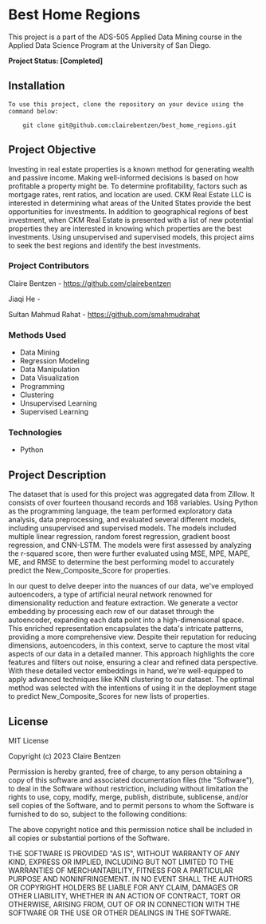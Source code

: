 # Best Home Regions
This project is a part of the ADS-505 Applied Data Mining course in the Applied Data Science Program at the University of San Diego.

**Project Status: [Completed]**

## Installation
    To use this project, clone the repository on your device using the command below:
        
        git clone git@github.com:clairebentzen/best_home_regions.git

## Project Objective
Investing in real estate properties is a known method for generating wealth and passive income. Making well-informed decisions is based on how profitable a property might be. To determine profitability, factors such as mortgage rates, rent ratios, and location are used. CKM Real Estate LLC is interested in determining what areas of the United States provide the best opportunities for investments. In addition to geographical regions of best investment, when CKM Real Estate is presented with a list of new potential properties they are interested in knowing which properties are the best investments. Using unsupervised and supervised models, this project aims to seek the best regions and identify the best investments.

### Project Contributors
Claire Bentzen - https://github.com/clairebentzen

Jiaqi He - 

Sultan Mahmud Rahat - https://github.com/smahmudrahat

### Methods Used
- Data Mining
- Regression Modeling
- Data Manipulation
- Data Visualization
- Programming
- Clustering
- Unsupervised Learning
- Supervised Learning

### Technologies
- Python

## Project Description
The dataset that is used for this project was aggregated data from Zillow. It consists of over fourteen thousand records and 168 variables. Using Python as the programming language, the team performed exploratory data analysis, data preprocessing, and evaluated several different models, including unsupervised and supervised models. The models included multiple linear regression, random forest regression, gradient boost regression, and CNN-LSTM. The models were first assessed by analyzing the r-squared score, then were further evaluated using MSE, MPE, MAPE, ME, and RMSE to determine the best performing model to accurately predict the New_Composite_Score for properties. 

In our quest to delve deeper into the nuances of our data, we've employed autoencoders, a type of artificial neural network renowned for dimensionality reduction and feature extraction. We generate a vector embedding by processing each row of our dataset through the autoencoder, expanding each data point into a high-dimensional space. This enriched representation encapsulates the data's intricate patterns, providing a more comprehensive view. Despite their reputation for reducing dimensions, autoencoders, in this context, serve to capture the most vital aspects of our data in a detailed manner. This approach highlights the core features and filters out noise, ensuring a clear and refined data perspective. With these detailed vector embeddings in hand, we're well-equipped to apply advanced techniques like KNN clustering to our dataset. The optimal method was selected with the intentions of using it in the deployment stage to predict New_Composite_Scores for new lists of properties.

## License
MIT License

Copyright (c) 2023 Claire Bentzen

Permission is hereby granted, free of charge, to any person obtaining a copy
of this software and associated documentation files (the "Software"), to deal
in the Software without restriction, including without limitation the rights
to use, copy, modify, merge, publish, distribute, sublicense, and/or sell
copies of the Software, and to permit persons to whom the Software is
furnished to do so, subject to the following conditions:

The above copyright notice and this permission notice shall be included in all
copies or substantial portions of the Software.

THE SOFTWARE IS PROVIDED "AS IS", WITHOUT WARRANTY OF ANY KIND, EXPRESS OR
IMPLIED, INCLUDING BUT NOT LIMITED TO THE WARRANTIES OF MERCHANTABILITY,
FITNESS FOR A PARTICULAR PURPOSE AND NONINFRINGEMENT. IN NO EVENT SHALL THE
AUTHORS OR COPYRIGHT HOLDERS BE LIABLE FOR ANY CLAIM, DAMAGES OR OTHER
LIABILITY, WHETHER IN AN ACTION OF CONTRACT, TORT OR OTHERWISE, ARISING FROM,
OUT OF OR IN CONNECTION WITH THE SOFTWARE OR THE USE OR OTHER DEALINGS IN THE
SOFTWARE.
